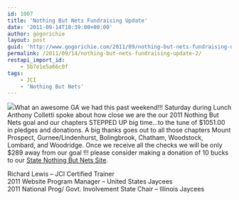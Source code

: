 ```yaml
---
id: 1007
title: 'Nothing But Nets Fundraising Update'
date: '2011-09-14T10:39:00+00:00'
author: gogorichie
layout: post
guid: 'http://www.gogorichie.com/2011/09/nothing-but-nets-fundraising-update-2/'
permalink: /2011/09/14/nothing-but-nets-fundraising-update-2/
restapi_import_id:
    - 5b7e1e5a66c0f
tags:
    - JCI
    - 'Nothing But Nets'
---
```


![](http://iljaycees.org/wp-content/uploads/2011/09/nets.jpg)What an awesome GA we had this past weekend!!! Saturday during Lunch Anthony Colletti spoke about how close we are the our 2011 Nothing But Nets goal and our chapters STEPPED UP big time…to the tune of $1051.00 in pledges and donations. A big thanks goes out to all those chapters Mount Prospect, Gurnee/Lindenhurst, Bolingbrook, Chatham, Woodstock, Lombard, and Woodridge. Once we receive all the checks we will be only $289 away from our goal !!! please consider making a donation of 10 bucks to our [State Nothing But Nets Site](http://bit.ly/thedrivefor289).

Richard Lewis – JCI Certified Trainer   
2011 Website Program Manager – United States Jaycees   
2011 National Prog/ Govt. Involvement State Chair – Illinois Jaycees